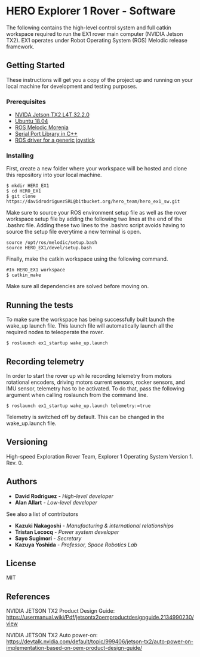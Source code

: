 # HERO Explorer 1 Rover - Software

The following contains the high-level control system and full catkin workspace required to run the EX1 rover main computer (NVIDIA Jetson TX2). 
EX1 operates under Robot Operating System (ROS) Melodic release framework.

## Getting Started

These instructions will get you a copy of the project up and running on your local machine for development and testing purposes. 

### Prerequisites

* [NVIDA Jetson TX2 L4T 32.2.0](https://developer.nvidia.com/embedded/linux-tegra)
* [Ubuntu 18.04](http://releases.ubuntu.com/18.04/)
* [ROS Melodic Morenia](http://wiki.ros.org/melodic)
* [Serial Port Library in C++](https://github.com/wjwwood/serial)
* [ROS driver for a generic joystick](http://wiki.ros.org/joy)

### Installing

First, create a new folder where your workspace will be hosted and clone this repository into your local machine. 

```
$ mkdir HERO_EX1
$ cd HERO_EX1
$ git clone https://davidrodriguezSRL@bitbucket.org/hero_team/hero_ex1_sw.git
```

Make sure to source your ROS environment setup file as well as the rover workspace setup file by adding the following two lines at the end of the .bashrc file. Adding these two lines to the .bashrc script avoids having to source the setup file everytime a  new terminal is open.

```
source /opt/ros/melodic/setup.bash
source HERO_EX1/devel/setup.bash
``` 

Finally, make the catkin workspace using the following command. 

```
#In HERO_EX1 workspace
$ catkin_make
```

Make sure all dependencies are solved before moving on. 

## Running the tests

To make sure the workspace has being successfully built launch the wake_up launch file. This launch file will automatically launch all the required nodes to teleoperate the rover. 

```
$ roslaunch ex1_startup wake_up.launch
```

## Recording telemetry

In order to start the rover up while recording telemetry from motors rotational encoders, driving motors current sensors, rocker sensors, and IMU sensor, telemetry has to be activated. To do that, pass the following argument when calling roslaunch from the command line.

```
$ roslaunch ex1_startup wake_up.launch telemetry:=true
``` 
Telemetry is switched off by default. This can be changed in the wake_up.launch file.

## Versioning

High-speed Exploration Rover Team, Explorer 1 Operating System Version 1. Rev. 0. 

## Authors

* **David Rodriguez** - *High-level developer*
* **Alan Allart** - *Low-level developer*

See also a list of contributors

* **Kazuki Nakagoshi** - *Manufacturing & international relationships*
* **Tristan Lecocq** - *Power system developer*
* **Sayo Sugimori** - *Secretary*
* **Kazuya Yoshida** - *Professor, Space Robotics Lab*

## License
MIT

## References

NVIDIA JETSON TX2 Product Design Guide: 
https://usermanual.wiki/Pdf/jetsontx2oemproductdesignguide.2134990230/view

NVIDIA JETSON TX2 Auto power-on: 
https://devtalk.nvidia.com/default/topic/999406/jetson-tx2/auto-power-on-implementation-based-on-oem-product-design-guide/



